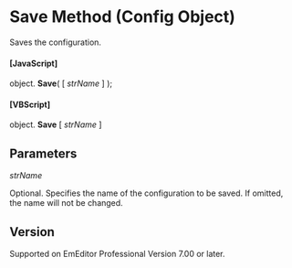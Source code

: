 # Save Method (Config Object)

Saves the configuration.

#### \[JavaScript\]

object. **Save**( \[ _strName_ \] );

#### \[VBScript\]

object. **Save** \[ _strName_ \]

## Parameters

_strName_

Optional. Specifies the name of the configuration to be saved. If omitted, the name will not be changed.

## Version

Supported on EmEditor Professional Version 7.00 or later.
